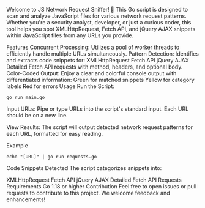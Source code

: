 Welcome to JS Network Request Sniffer! 🚀 This Go script is designed to scan and analyze JavaScript files for various network request patterns. Whether you're a security analyst, developer, or just a curious coder, this tool helps you spot XMLHttpRequest, Fetch API, and jQuery AJAX snippets within JavaScript files from any URLs you provide.

Features
Concurrent Processing: Utilizes a pool of worker threads to efficiently handle multiple URLs simultaneously.
Pattern Detection: Identifies and extracts code snippets for:
XMLHttpRequest
Fetch API
jQuery AJAX
Detailed Fetch API requests with method, headers, and optional body.
Color-Coded Output: Enjoy a clear and colorful console output with differentiated information:
Green for matched snippets
Yellow for category labels
Red for errors
Usage
Run the Script:
```
go run main.go
```
Input URLs:
Pipe or type URLs into the script's standard input. Each URL should be on a new line.

View Results:
The script will output detected network request patterns for each URL, formatted for easy reading.

Example
```
echo "[URL]" | go run requests.go
```
Code Snippets Detected
The script categorizes snippets into:

XMLHttpRequest
Fetch API
jQuery AJAX
Detailed Fetch API Requests
Requirements
Go 1.18 or higher
Contribution
Feel free to open issues or pull requests to contribute to this project. We welcome feedback and enhancements!
